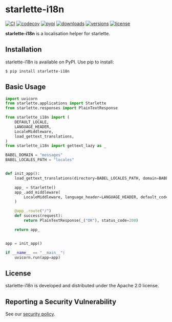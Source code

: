 # starlette-i18n

[![CI](https://github.com/bigbag/starlette-i18n/workflows/CI/badge.svg)](https://github.com/bigbag/starlette-i18n/actions?query=workflow%3ACI)
[![codecov](https://codecov.io/gh/bigbag/starlette-i18n/branch/main/graph/badge.svg)](https://codecov.io/gh/bigbag/starlette-i18n) 
[![pypi](https://img.shields.io/pypi/v/starlette-i18n.svg)](https://pypi.python.org/pypi/starlette-i18n)
[![downloads](https://img.shields.io/pypi/dm/starlette-i18n.svg)](https://pypistats.org/packages/starlette-i18n)
[![versions](https://img.shields.io/pypi/pyversions/starlette-i18n.svg)](https://github.com/bigbag/starlette-i18n)
[![license](https://img.shields.io/github/license/bigbag/starlette-i18n.svg)](https://github.com/bigbag/starlette-i18n/blob/master/LICENSE)


**starlette-i18n** is a localisation helper for starlette.


## Installation

starlette-i18n is available on PyPI.
Use pip to install:

    $ pip install starlette-i18n

## Basic Usage

```py
import uvicorn
from starlette.applications import Starlette
from starlette.responses import PlainTextResponse

from starlette_i18n import (
    DEFAULT_LOCALE,
    LANGUAGE_HEADER,
    LocaleMiddleware,
    load_gettext_translations,
)
from starlette_i18n import gettext_lazy as _

BABEL_DOMAIN = "messages"
BABEL_LOCALES_PATH = "locales"


def init_app():
    load_gettext_translations(directory=BABEL_LOCALES_PATH, domain=BABEL_DOMAIN)

    app_ = Starlette()
    app_.add_middleware(
        LocaleMiddleware, language_header=LANGUAGE_HEADER, default_code=DEFAULT_LOCALE
    )

    @app_.route("/")
    def success(request):
        return PlainTextResponse(_("OK"), status_code=200)

    return app_


app = init_app()

if __name__ == "__main__":
    uvicorn.run(app=app)
```

## License

starlette-i18n is developed and distributed under the Apache 2.0 license.

## Reporting a Security Vulnerability

See our [security policy](https://github.com/bigbag/starlette-i18n/security/policy).

